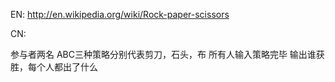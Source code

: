 EN:
http://en.wikipedia.org/wiki/Rock-paper-scissors

CN:

参与者两名
ABC三种策略分别代表剪刀，石头，布
所有人输入策略完毕
输出谁获胜，每个人都出了什么